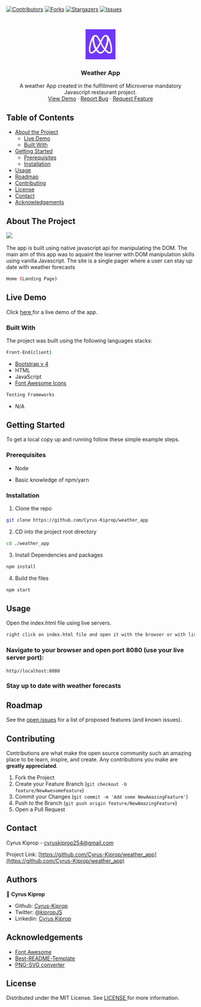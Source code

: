 [![Contributors][contributors-shield]][contributors-url]
[![Forks][forks-shield]][forks-url]
[![Stargazers][stars-shield]][stars-url]
[![Issues][issues-shield]][issues-url]

<!-- PROJECT LOGO -->
<br />
<p align="center">
    <img src="images/microverse-logo.jpg" alt="Logo" width="80" height="80">

  <h3 align="center">Weather App </h3>

  <p align="center">
    A weather App created in the fulfillment of Microverse mandatory Javascript restaurant project.
    <br />
    <a href="https://raw.githack.com/Cyrus-Kiprop/weather_app/gh-pages/index.html">View Demo</a>
    ·
    <a href="https://github.com/Cyrus-Kiprop/weather_app/issues">Report Bug</a>
    ·
    <a href="https://github.com/Cyrus-Kiprop/weather_app/issues">Request Feature</a>
  </p>
</p>

<!-- TABLE OF CONTENTS -->

## Table of Contents

- [About the Project](#about-the-project)
  - [Live Demo](#live-demo)
  - [Built With](#built-with)
- [Getting Started](#getting-started)
  - [Prerequisites](#prerequisites)
  - [Installation](#installation)
- [Usage](#usage)
- [Roadmap](#roadmap)
- [Contributing](#contributing)
- [License](#license)
- [Contact](#contact)
- [Acknowledgements](#acknowledgements)

<!-- ABOUT THE PROJECT -->

## About The Project

![](./images/app-demo.gif)

The app is built using native javascript api for manipulating the DOM. The main aim of this app was to aquaint the learner with DOM manipulation skills using vanilla Javascript. The site is a single pager where a user can stay up date with weather forecasts

```sh
Home (Landing Page)
```

## Live Demo

Click [ here ](https://competent-meninsky-0f80cf.netlify.app/) for a live demo of the app.

### Built With

The project was built using the following languages stacks:

```sh
Front-End(client)
```

- [Bootstrap v 4](https://getbootstrap.com)
- HTML
- JavaScript
- [Font Awesome Icons](https://fontawesome.com/icons?d=gallery)

```sh
Testing Frameworks
```

- N/A

<!-- GETTING STARTED -->

## Getting Started

To get a local copy up and running follow these simple example steps.

### Prerequisites

- Node

- Basic knowledge of npm/yarn

### Installation

1. Clone the repo

```sh
git clone https://github.com/Cyrus-Kiprop/weather_app
```

2. CD into the project root directory

```sh
cd ./weather_app
```

3. Install Dependencies and packages

```sh
npm install
```

4. Build the files

```sh
npm start
```

<!-- USAGE EXAMPLES -->

## Usage

Open the index.html file using live servers.

```sh
right click on index.html file and open it with the browser or with live server.
```

### Navigate to your browser and open port 8080 (use your live server port):

```JS
http//localhost:8080
```

### Stay up to date with weather forecasts

<!-- ROADMAP -->

## Roadmap

See the [open issues](https://github.com/Cyrus-Kiprop/weather_app/issues) for a list of proposed features (and known issues).

<!-- CONTRIBUTING -->

## Contributing

Contributions are what make the open source community such an amazing place to be learn, inspire, and create. Any contributions you make are **greatly appreciated**.

1. Fork the Project
2. Create your Feature Branch (`git checkout -b feature/NewAwesomeFeature`)
3. Commit your Changes (`git commit -m 'Add some NewAmazingFeature'`)
4. Push to the Branch (`git push origin feature/NewAmazingFeature`)
5. Open a Pull Request

<!-- CONTACT -->

## Contact

Cyrus Kiprop - cyruskiprop254@gmail.com

Project Link: [https://github.com/Cyrus-Kiprop/weather_app](https://github.com/Cyrus-Kiprop/weather_app)

## Authors

👤 **Cyrus Kiprop**

- Github: [Cyrus-Kiprop](https://github.com/Cyrus-Kiprop)
- Twitter: [@kipropJS](https://twitter.com/kipropJS)
- Linkedin: [Cyrus Kiprop](https://www.linkedin.com/in/cyrus-kiprop-ba7320120/)

## Acknowledgements

- [Font Awesome](https://fontawesome.com)
- [Best-README-Template](https://github.com/othneildrew/Best-README-Template)
- [PNG-SVG converter](https://image.online-convert.com/convert-to-svg)

<!-- LICENSE -->

## License

Distributed under the MIT License. See [ LICENSE ](https://github.com/Cyrus-Kiprop/weather_app/raw/develop/LICENSE) for more information.

<!-- MARKDOWN LINKS & IMAGES -->

[contributors-shield]: https://img.shields.io/github/contributors/Cyrus-Kiprop/weather_app.svg?style=flat-square
[contributors-url]: https://github.com/Cyrus-Kiprop/weather/graphs/contributors
[forks-shield]: https://img.shields.io/github/forks/Cyrus-Kiprop/weather_app.svg?style=flat-square
[forks-url]: https://github.com/Cyrus-Kiprop/weather_app/network/members
[stars-shield]: https://img.shields.io/github/stars/Cyrus-Kiprop/weather_app.svg?style=flat-square
[stars-url]: https://github.com/Cyrus-Kiprop/weather_app/stargazers
[issues-shield]: https://img.shields.io/github/issues/Cyrus-Kiprop/weather_app.svg?style=flat-square
[issues-url]: https://github.com/Cyrus-Kiprop/weather_app/issues
[product-screenshot]: /src/assets/images/screenshot.png
